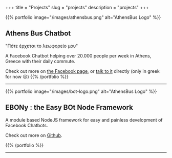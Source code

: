 +++
title = "Projects"
slug = "projects"
description = "projects"
+++

{{% portfolio image="/images/athensbus.png" alt="AthensBus Logo" %}}

## Athens Bus Chatbot
"Πότε έρχεται το λεωφορείο μου"

A Facebook Chatbot helping over 20.000 people per week in Athens, Greece with their daily commute.

Check out more on [the Facebook page](https://facebook.com/athensbus), or [talk to it](https://m.me/athensbus) directly (only in greek for now 😢)
{{% /portfolio %}}

___

{{% portfolio image="/images/bot-logo.png" alt="AthensBus Logo" %}}

## EBONy : the Easy BOt Node Framework
A module based NodeJS framework for easy and painless development of Facebook Chatbots.

Check out more on [Github](https://github.com/chrispanag/ebony).

{{% /portfolio %}}

___

